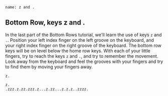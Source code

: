 ```ngMeta
name: z and .
```

## Bottom Row, keys z and .

In the last part of the Bottom Rows tutorial, we'll learn the use of keys `z` and `.`.
Position your left index finger on the left groove on the keyboard, and your right index finger on the right groove of the keyboard. The bottom row keys will be on level below the home row keys. With each of your little fingers, try to reach the keys `z` and `.`, and try to remember the movement. Look away from the keyboard and feel the grooves with your fingers and try to find them by moving your fingers away.


```trytyping
z.
```

```practicetyping
z.
.zzz.z.zz.zzz.z...z.zz...z.z.z..zzzz.
```
